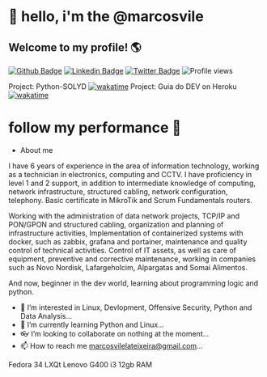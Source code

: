 # 👋 hello, i'm the @marcosvile

## Welcome to my profile! 🌎

[![Github Badge](https://img.shields.io/badge/-Github-000?style=flat-square&logo=Github&logoColor=white&link=https://github.com/fagnerpsantos)](https://github.com/marcosvile)
[![Linkedin Badge](https://img.shields.io/badge/-LinkedIn-blue?style=flat-square&logo=Linkedin&logoColor=white&link=https://www.linkedin.com/in/fagnerpsantos/)](https://www.linkedin.com/in/marcosvile)
[![Twitter Badge](https://img.shields.io/badge/-Twitter-1ca0f1?style=flat-square&labelColor=1ca0f1&logo=twitter&logoColor=white&link=https://twitter.com/fagnerpsantos)](https://twitter.com/marcosvilel_a)
![Profile views](https://gpvc.arturio.dev/marcosvile)

Project: Python-SOLYD <a href="https://wakatime.com/badge/user/2c68ed23-765c-40e6-88d9-3b49ab1bdf82/project/8865df18-fc52-48d5-af54-b8a4a62e547e"><img src="https://wakatime.com/badge/user/2c68ed23-765c-40e6-88d9-3b49ab1bdf82/project/8865df18-fc52-48d5-af54-b8a4a62e547e.svg" alt="wakatime"></a>
Project: Guia do DEV on Heroku [![wakatime](https://wakatime.com/badge/github/marcosvile/DevOpsLab-HelloWorld.svg)](https://wakatime.com/badge/github/marcosvile/DevOpsLab-HelloWorld)

# follow my performance 💪


- About me

I have 6 years of experience in the area of information technology, working as a technician in electronics, computing and CCTV. I have proficiency in level 1 and 2 support, in addition to intermediate knowledge of computing, network infrastructure, structured cabling, network configuration, telephony. Basic certificate in MikroTik and Scrum Fundamentals routers.

Working with the administration of data network projects, TCP/IP and PON/GPON and structured cabling, organization and planning of infrastructure activities, Implementation of containerized systems with docker, such as zabbix, grafana and portainer, maintenance and quality control of technical activities. Control of IT assets, as well as care of equipment, preventive and corrective maintenance, working in companies such as Novo Nordisk, Lafargeholcim, Alpargatas and Somai Alimentos.

And now, beginner in the dev world, learning about programming logic and python.


- 👀 I’m interested in Linux, Devlopment, Offensive Security, Python and Data Analysis...
- 🌱 I’m currently learning Python and Linux...
- 👓 I’m looking to collaborate on nothing at the moment...
- 📫 How to reach me marcosvilelateixeira@gmail.com...



Fedora 34 LXQt
Lenovo G400 i3 12gb RAM 
